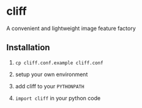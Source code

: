# cliff
A convenient and lightweight image feature factory


## Installation
1. `cp cliff.conf.example cliff.conf`

2. setup your own environment

3. add cliff to your `PYTHONPATH`

4. `import cliff` in your python code
